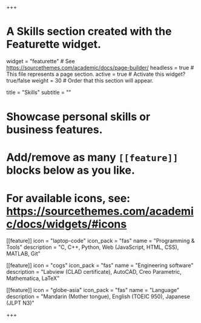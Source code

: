 +++
# A Skills section created with the Featurette widget.
widget = "featurette"  # See https://sourcethemes.com/academic/docs/page-builder/
headless = true  # This file represents a page section.
active = true  # Activate this widget? true/false
weight = 30  # Order that this section will appear.

title = "Skills"
subtitle = ""

# Showcase personal skills or business features.
# 
# Add/remove as many `[[feature]]` blocks below as you like.
# 
# For available icons, see: https://sourcethemes.com/academic/docs/widgets/#icons

[[feature]]
  icon = "laptop-code"
  icon_pack = "fas"
  name = "Programming & Tools"
  description = "C, C++, Python, Web (JavaScript, HTML, CSS), MATLAB, Git"

[[feature]]
  icon = "cogs"
  icon_pack = "fas"
  name = "Engineering software"
  description = "Labview (CLAD certificate), AutoCAD, Creo Parametric, Mathematica, LaTeX"
  
[[feature]]
  icon = "globe-asia"
  icon_pack = "fas"
  name = "Language"
  description = "Mandarin (Mother tongue), English (TOEIC 950), Japanese (JLPT N3)"

+++
